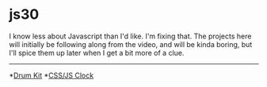 # js30

I know less about Javascript than I'd like. I'm fixing that. The projects here will initially be following along from the video, and will be kinda boring, but I'll spice them up later when I get a bit more of a clue.

___

*[Drum Kit](http://alanalyn.ch/js30/project-1-drum-kit)
*[CSS/JS Clock](http://alanalyn.ch/js30/project-2-css-js-clock)
